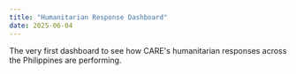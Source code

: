 ```yaml
---
title: "Humanitarian Response Dashboard"
date: 2025-06-04
---
```

The very first dashboard to see how CARE's humanitarian responses across the Philippines are performing.
